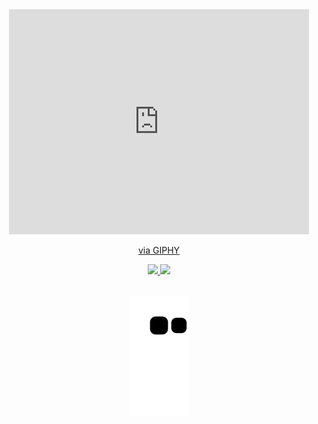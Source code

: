 <div id="header" align="center">
<iframe src="https://giphy.com/embed/vzO0Vc8b2VBLi" width="480" height="360" frameBorder="0" class="giphy-embed" allowFullScreen></iframe><p><a href="https://giphy.com/gifs/vzO0Vc8b2VBLi">via GIPHY</a></p>
</div>

<div align="center" />

<div align="center">
  <a href="https://github.com/lucasAguiar11">
  <img height="180em" src="https://github-readme-stats.vercel.app/api?username=lucasAguiar11&show_icons=true&theme=tokyonight&include_all_commits=true&count_private=true"/>
  <img height="180em" src="https://github-readme-stats.vercel.app/api/top-langs/?username=lucasAguiar11&layout=compact&langs_count=7&theme=tokyonight"/>
</div>

<br />

<div>

![Snake animation](https://github.com/lucasAguiar11/lucasAguiar11/blob/output/github-contribution-grid-snake.svg)

</div>
